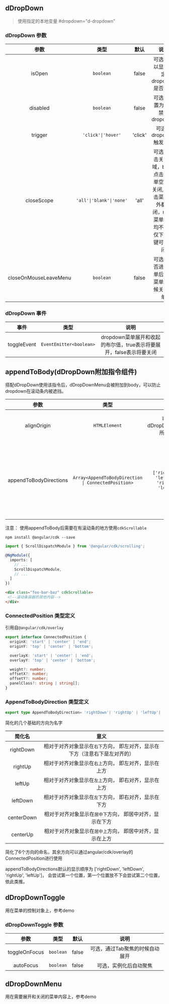 ## dDropDown

> 使用指定的本地变量 #dropdown="d-dropdown"

### dDropDown 参数

| 参数                 | 类型             | 默认           |   说明                           |
| :------------------: | :-------------: | :------------: | :------------------------------: |
| isOpen               | `boolean`       | false          | 可选，可以显示指定dropdown是否打开       |
| disabled             | `boolean`       | false          | 可选，设置为true禁用dropdown            |
| trigger              | `'click'\|'hover'` | 'click'     | 可选，dropdown触发方式                  |
| closeScope           | `'all'\|'blank'\|'none'`| 'all'   |可选，点击关闭区域，blank点击非菜单空白才关闭, all点击菜单内外都关闭，none菜单内外均不关闭仅下拉按键可以关闭|
| closeOnMouseLeaveMenu| `boolean`       | false          | 可选，是否进入菜单后离开菜单的时候关闭菜单 |

### dDropDown 事件

| 事件                 | 类型         |   说明                          |
| :-------------------: | :----------: | :----------------------------: |
| toggleEvent           | `EventEmitter<boolean>`         | dropdown菜单展开和收起的布尔值，true表示将要展开，false表示将要关闭     |

## appendToBody(dDropDown附加指令组件)

搭配dDropDown使用该指令后，dDropDownMenu会被附加到body，可以防止dropdown在滚动条内被遮挡。

| 参数                  | 类型          | 默认            |   说明                          |
| :-------------------: | :----------: | :-------------: | :----------------------------: |
| alignOrigin           | `HTMLElement`   | 可选，dDropDownToggle所在对象 |指定对齐的对象      |
| appendToBodyDirections| `Array<AppendToBodyDirection \| ConnectedPosition>`   |`['rightDown', 'leftDown', 'rightUp', 'leftUp']` |可选， 方向数组优先采用数组里靠前的位置 |

注意： 使用appendToBody后需要在有滚动条的地方使用`cdkScrollable`

``` terminal
npm install @angular/cdk --save
```

``` TypeScript
import { ScrollDispatchModule } from '@angular/cdk/scrolling';

@NgModule({
  imports: [
    // ...
    ScrollDispatchModule,
    // ...
  ]
})
```

``` html
<div class="foo-bar-baz" cdkScrollable>
 <!--滚动条容器的其他内容-->
</div>
```

### ConnectedPosition 类型定义

引用自`@angular/cdk/overlay`

``` TypeScript
export interface ConnectedPosition {
  originX: 'start' | 'center' | 'end';
  originY: 'top' | 'center' | 'bottom';

  overlayX: 'start' | 'center' | 'end';
  overlayY: 'top' | 'center' | 'bottom';

  weight?: number;
  offsetX?: number;
  offsetY?: number;
  panelClass?: string | string[];
}
```

### AppendToBodyDirection 类型定义

``` typescript
export type AppendToBodyDirection= 'rightDown'| 'rightUp' | 'leftUp'| 'leftDown' | 'centerDown' | 'centerUp';
```

简化的几个基础的方向为名字

| 简化名          | 意义         |
| :-------------: | :----------: |
| rightDown       | 相对于对齐对象显示在`右下`方向， 即左对齐，显示在下方（注意右下是左对齐的）   |
| rightUp         | 相对于对齐对象显示在`右上`方向， 即左对齐，显示在上方   |
| leftUp          | 相对于对齐对象显示在`左上`方向， 即右对齐，显示在上方   |
| leftDown        | 相对于对齐对象显示在`左下`方向， 即右对齐，显示在下方   |
| centerDown      | 相对于对齐对象显示在`居中下`方向， 即居中对齐，显示在下方   |
| centerUp        | 相对于对齐对象显示在`居中上`方向， 即居中对齐，显示在上方   |

简化了6个方向的命名，其余方向可以通过angular/cdk/overlay的ConnectedPosition进行使用

appendToBodyDirections默认的显示顺序为 ['rightDown', 'leftDown', 'rightUp', 'leftUp']，
会尝试第一个位置，第一个位置放不下会尝试第二个位置，依此类推。

## dDropDownToggle

用在菜单的控制对象上，参考demo

### dDropDownToggle 参数

| 参数                  | 类型          | 默认            |   说明                          |
| :-------------------: | :----------: | :-------------: | :----------------------------: |
| toggleOnFocus        | `boolean`    | false           | 可选，通过Tab聚焦的时候自动展开      |
| autoFocus            | `boolean`    | false            | 可选，实例化后自动聚焦      |

## dDropDownMenu

用在需要展开和关闭的菜单内容上，参考demo
